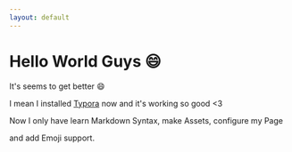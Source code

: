 ```yaml
---
layout: default
---
```


# Hello World Guys :smile:
It's seems to get better :smile:

I mean I installed [Typora](https://www.typora.io/#windows) now and it's working so good <3

Now I only have learn Markdown Syntax, make Assets, configure my Page 

and add Emoji support.